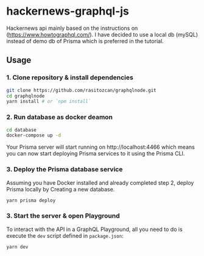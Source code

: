# hackernews-graphql-js

Hackernews api mainly based on the instructions on (https://www.howtographql.com/). I have decided to use a local db (mySQL) instead of demo db of Prisma which is preferred in the tutorial.

## Usage

### 1. Clone repository & install dependencies

```sh
git clone https://github.com/rasitozcan/graphqlnode.git
cd graphqlnode
yarn install # or `npm install`
```

### 2. Run database as docker deamon

```sh
cd database
docker-compose up -d
```

Your Prisma server will start running on http://localhost:4466 which means you can now start deploying Prisma services to it using the Prisma CLI.

### 3. Deploy the Prisma database service

Assuming you have Docker installed and already completed step 2, deploy Prisma locally by Creating a new database.

```sh
yarn prisma deploy
```

### 3. Start the server & open Playground

To interact with the API in a GraphQL Playground, all you need to do is execute the `dev` script defined in `package.json`:

```sh
yarn dev
```
